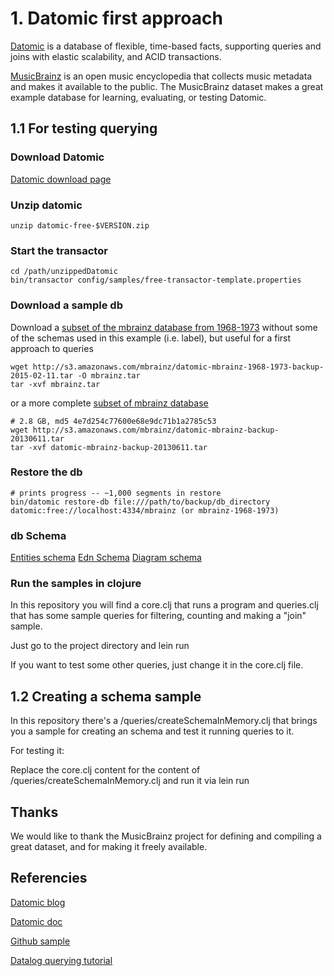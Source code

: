 # 1. Datomic first approach

[Datomic](http://datomic.com) is a database of flexible, time-based
facts, supporting queries and joins with elastic scalability, and ACID
transactions.

[MusicBrainz](http://musicbrainz.org) is an open music encyclopedia
that collects music metadata and makes it available to the public.
The MusicBrainz dataset makes a great example database for learning,
evaluating, or testing Datomic.

## 1.1 For testing querying

### Download Datomic

[Datomic download page](https://my.datomic.com/downloads/free)

### Unzip datomic

    unzip datomic-free-$VERSION.zip

### Start the transactor

    cd /path/unzippedDatomic
    bin/transactor config/samples/free-transactor-template.properties

### Download a sample db

Download a
[subset of the mbrainz database from 1968-1973](http://s3.amazonaws.com/mbrainz/datomic-mbrainz-1968-1973-backup-2015-02-11.tar) without some of the schemas used in this example (i.e. label), but useful for a first approach to queries

    wget http://s3.amazonaws.com/mbrainz/datomic-mbrainz-1968-1973-backup-2015-02-11.tar -O mbrainz.tar
    tar -xvf mbrainz.tar

 or a more complete [subset of mbrainz database](http://s3.amazonaws.com/mbrainz/datomic-mbrainz-backup-20130611.tar)

	# 2.8 GB, md5 4e7d254c77600e68e9dc71b1a2785c53
    wget http://s3.amazonaws.com/mbrainz/datomic-mbrainz-backup-20130611.tar
    tar -xvf datomic-mbrainz-backup-20130611.tar

### Restore the db

    # prints progress -- ~1,000 segments in restore
    bin/datomic restore-db file:///path/to/backup/db_directory datomic:free://localhost:4334/mbrainz (or mbrainz-1968-1973)

### db Schema
[Entities schema](https://github.com/Datomic/mbrainz-sample/wiki/Schema)
[Edn Schema](https://github.com/Datomic/mbrainz-sample/blob/master/schema.edn)
[Diagram schema](http://github.com/Datomic/mbrainz-sample/raw/master/relationships.png)

### Run the samples in clojure

In this repository you will find a core.clj that runs a program and queries.clj that has some sample queries for filtering, counting and making a "join" sample.

Just go to the project directory and
	lein run

If you want to test some other queries, just change it in the core.clj file.

## 1.2 Creating a schema sample

In this repository there's a /queries/createSchemaInMemory.clj that brings you a sample for creating an schema and test it running queries to it.

For testing it:

Replace the core.clj content for the content of /queries/createSchemaInMemory.clj and run it via
	lein run

## Thanks
We would like to thank the MusicBrainz project for defining and compiling a great dataset, and for making it freely available.

## Referencies
[Datomic blog](http://blog.datomic.com/2013/07/datomic-musicbrainz-sample-database.html)

[Datomic doc](http://docs.datomic.com/)

[Github sample](https://github.com/Datomic/mbrainz-sample)

[Datalog querying tutorial](http://www.learndatalogtoday.org/)